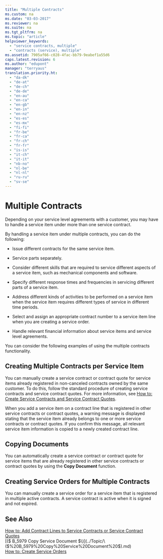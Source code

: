 ```yaml
---
title: "Multiple Contracts"
ms.custom: na
ms.date: "03-03-2017"
ms.reviewer: na
ms.suite: na
ms.tgt_pltfrm: na
ms.topic: "article"
helpviewer_keywords: 
  - "service contracts, multiple"
  - "contracts (service), multiple"
ms.assetid: 7905af66-c028-4fac-bb79-9eabef1a55d6
caps.latest.revision: 6
ms.author: "edupont"
manager: "terryaus"
translation.priority.ht: 
  - "da-dk"
  - "de-at"
  - "de-ch"
  - "de-de"
  - "en-au"
  - "en-ca"
  - "en-gb"
  - "en-in"
  - "en-nz"
  - "es-es"
  - "es-mx"
  - "fi-fi"
  - "fr-be"
  - "fr-ca"
  - "fr-ch"
  - "fr-fr"
  - "is-is"
  - "it-ch"
  - "it-it"
  - "nb-no"
  - "nl-be"
  - "nl-nl"
  - "ru-ru"
  - "sv-se"
---
```

# Multiple Contracts
Depending on your service level agreements with a customer, you may have to handle a service item under more than one service contract.  
  
 By handling a service item under multiple contracts, you can do the following:  
  
-   Issue different contracts for the same service item.  
  
-   Service parts separately.  
  
-   Consider different skills that are required to service different aspects of a service item, such as mechanical components and software.  
  
-   Specify different response times and frequencies in servicing different parts of a service item.  
  
-   Address different kinds of activities to be performed on a service item when the service item requires different types of service in different time periods.  
  
-   Select and assign an appropriate contract number to a service item line when you are creating a service order.  
  
-   Handle relevant financial information about service items and service level agreements.  
  
 You can consider the following examples of using the multiple contracts functionality.  
  
## Creating Multiple Contracts per Service Item  
 You can manually create a service contract or contract quote for service items already registered in non\-canceled contracts owned by the same customer. To do this, follow the standard procedure of creating service contracts and service contract quotes. For more information, see [How to: Create Service Contracts and Service Contract Quotes](../Service/how-to-create-service-contracts-and-service-contract-quotes.md).  
  
 When you add a service item on a contract line that is registered in other service contracts or contract quotes, a warning message is displayed stating that the service item already belongs to one or more service contracts or contract quotes. If you confirm this message, all relevant service item information is copied to a newly created contract line.  
  
## Copying Documents  
 You can automatically create a service contract or contract quote for service items that are already registered in other service contracts or contract quotes by using the **Copy Document** function.  
  
## Creating Service Orders for Multiple Contracts  
 You can manually create a service order for a service item that is registered in multiple active contracts. A service contract is active when it is signed and not expired.  
  
## See Also  
 [How to: Add Contract Lines to Service Contracts or Service Contract Quotes](../Service/how-to-add-contract-lines-to-service-contracts-or-service-contract-quotes.md)   
 [\($ B\_5979 Copy Service Document $\)](../Topic/\($%20B_5979%20Copy%20Service%20Document%20$\).md)   
 [How to: Create Service Orders](../Service/how-to-create-service-orders.md)